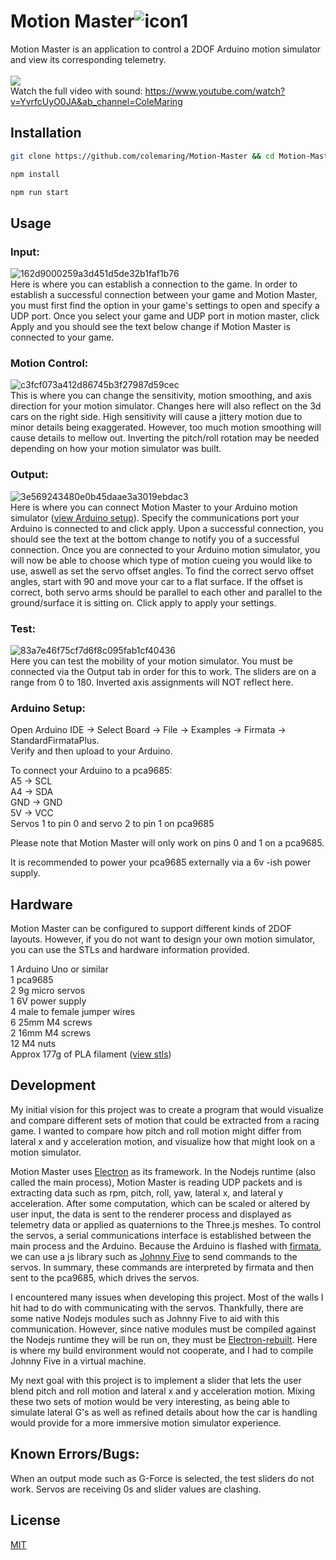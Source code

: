 # Motion Master![icon1](https://github.com/colemaring/Motion-Master/assets/65455664/c22a50dd-2108-4e5d-b7ea-bf9f34ffd181)



Motion Master is an application to control a 2DOF Arduino motion simulator and view its corresponding telemetry.   
<br>
![](https://github.com/colemaring/Motion-Master/blob/main/renderer/video.gif)    
Watch the full video with sound: https://www.youtube.com/watch?v=YvrfcUyO0JA&ab_channel=ColeMaring   

## Installation


```bash
git clone https://github.com/colemaring/Motion-Master && cd Motion-Master

npm install

npm run start
```

## Usage

### Input: 
![162d9000259a3d451d5de32b1faf1b76](https://github.com/colemaring/Motion-Master/assets/65455664/81a3a474-9fce-4895-9aa1-25f06c6ff848)   
Here is where you can establish a connection to the game. In order to establish a successful connection between your game and Motion Master, you must first find the option in your game's settings to open and specify a UDP port. Once you select your game and UDP port in motion master, click Apply and you should see the text below change if Motion Master is connected to your game.
### Motion Control: 
![c3fcf073a412d86745b3f27987d59cec](https://github.com/colemaring/Motion-Master/assets/65455664/66f68132-895f-4392-a37c-552dd001816c)   
This is where you can change the sensitivity, motion smoothing, and axis direction for your motion simulator. Changes here will also reflect on the 3d cars on the right side. High sensitivity will cause a jittery motion due to minor details being exaggerated. However, too much motion smoothing will cause details to mellow out. Inverting the pitch/roll rotation may be needed depending on how your motion simulator was built.
### Output: 
![3e569243480e0b45daae3a3019ebdac3](https://github.com/colemaring/Motion-Master/assets/65455664/1f61fdcb-4191-4bd8-97cb-2bf4bb02bfee)   
Here is where you can connect Motion Master to your Arduino motion simulator ([view Arduino setup](#arduino-setup)). Specify the communications port your Arduino is connected to and click apply. Upon a successful connection, you should see the text at the bottom change to notify you of a successful connection. Once you are connected to your Arduino motion simulator, you will now be able to choose which type of motion cueing you would like to use, aswell as set the servo offset angles. To find the correct servo offset angles, start with 90 and move your car to a flat surface. If the offset is correct, both servo arms should be parallel to each other and parallel to the ground/surface it is sitting on. Click apply to apply your settings.
### Test:
![83a7e46f75cf7d6f8c095fab1cf40436](https://github.com/colemaring/Motion-Master/assets/65455664/b52dacdd-b0f5-4f2d-8813-969038a976cf)   
Here you can test the mobility of your motion simulator. You must be connected via the Output tab in order for this to work. The sliders are on a range from 0 to 180. Inverted axis assignments will NOT reflect here.
### Arduino Setup:
Open Arduino IDE -> Select Board -> File -> Examples -> Firmata -> StandardFirmataPlus.   
Verify and then upload to your Arduino.   

To connect your Arduino to a pca9685:  
A5 -> SCL  
A4 -> SDA  
GND -> GND  
5V -> VCC  
Servos 1 to pin 0 and servo 2 to pin 1 on pca9685   

Please note that Motion Master will only work on pins 0 and 1 on a pca9685. 

It is recommended to power your pca9685 externally via a 6v -ish power supply.

## Hardware
Motion Master can be configured to support different kinds of 2DOF layouts. However, if you do not want to
design your own motion simulator, you can use the STLs and hardware information provided.

1 Arduino Uno or similar   
1 pca9685  
2 9g micro servos  
1 6V power supply  
4 male to female jumper wires  
6 25mm M4 screws  
2 16mm M4 screws  
12 M4 nuts  
Approx 177g of PLA filament ([view stls](https://github.com/colemaring/Motion-Master/tree/main/stls))

## Development
My initial vision for this project was to create a program that would visualize and compare different sets of motion that could be extracted from a racing game. I wanted to compare how pitch and roll motion might differ from lateral x and y acceleration motion, and visualize how that might look on a motion simulator. 

Motion Master uses [Electron](https://www.electronjs.org/) as its framework. In the Nodejs runtime (also called the main process), Motion Master is reading UDP packets and is extracting data such as rpm, pitch, roll, yaw, lateral x, and lateral y acceleration. After some computation, which can be scaled or altered by user input, the data is sent  to the renderer process and displayed as telemetry data or applied as quaternions to the Three.js meshes. To control the servos, a serial communications interface is established between the main process and the Arduino. Because the Arduino is flashed with [firmata](https://github.com/firmata/arduino), we can use a js library such as [Johnny Five](https://johnny-five.io/) to send commands to the servos. In summary, these commands are interpreted by firmata and then sent to the pca9685, which drives the servos. 

I encountered many issues when developing this project. Most of the walls I hit had to do with communicating with the servos. Thankfully, there are some native Nodejs modules such as Johnny Five to aid with this communication. However, since native modules must be compiled against the Nodejs runtime they will be run on, they must be [Electron-rebuilt](https://github.com/electron/rebuild). Here is where my build environment would not cooperate, and I had to compile Johnny Five in a virtual machine.

My next goal with this project is to implement a slider that lets the user blend pitch and roll motion and lateral x and y acceleration motion. Mixing these two sets of motion would be very interesting, as being able to simulate lateral G's as well as refined details about how the car is handling would provide for a more immersive motion simulator experience.

## Known Errors/Bugs:
When an output mode such as G-Force is selected, the test sliders do not work. Servos are receiving 0s and slider values are clashing.

## License

[MIT](https://choosealicense.com/licenses/mit/)
